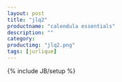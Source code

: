 ```yaml
---
layout: post
title: "jlq2"
productname: "calendula essentials"
description: ""
category: 
productimg: "jlq2.png"
tags: [jurlique]
---
```

{% include JB/setup %}
